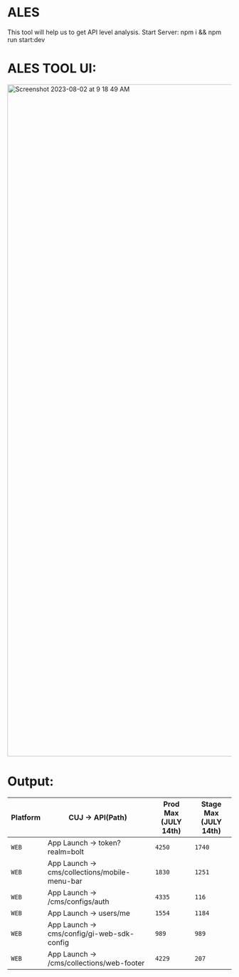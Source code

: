 # ALES
This tool will help us to get API level analysis.
Start Server:
npm i && npm run start:dev

# ALES TOOL UI:

<img width="1510" alt="Screenshot 2023-08-02 at 9 18 49 AM" src="https://github.com/sabharanikumar/ALES/assets/119396551/b88dca59-d807-40e1-9ae4-0aeed6927e38">

# Output:

| Platform      | CUJ → API(Path)                              | Prod Max (JULY 14th) | Stage Max (JULY 14th) |
| ------------- | -------------------------------------------- | -------------------- | --------------------  |
| `WEB`         | App Launch → token?realm=bolt                | `4250`               |      `1740`           |
| `WEB`         | App Launch → cms/collections/mobile-menu-bar | `1830`               |         `1251`        |
| `WEB`         | App Launch → /cms/configs/auth               | `4335`               |        `116`          |
| `WEB`         | App Launch → users/me                        | `1554`               |        `1184`         |
| `WEB`         | App Launch → cms/config/gi-web-sdk-config    | `989`                |         `989`         |
| `WEB`         | App Launch → /cms/collections/web-footer     | `4229`               |         `207`         |
